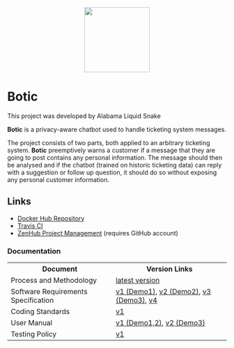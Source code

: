 <div align="center"><img src="https://cos301-2019-se.github.io/Botic/images/Logo2.png" width="150"></div>

# Botic

This project was developed by Alabama Liquid Snake

**Botic** is a privacy-aware chatbot used to handle ticketing system messages.

The project consists of two parts, both applied to an arbitrary ticketing system. **Botic** preemptively warns a customer if a message that they are going to post contains any personal information. The message should then be analysed and if the chatbot (trained on historic ticketing data) can reply with a suggestion or follow up question, it should do so without exposing any personal customer information.

<!--## Live Demo
1. In your browser, open: https://botic-frontend.herokuapp.com
2. Type your message in the open chatbot, include personal information.
3. Observe as the information is highlighted according to how serve it is.
4. Click send to see the Chatbot's response.-->

## Links
- <a href="https://hub.docker.com/r/alabamaliquidservices/botic" target="_blank">Docker Hub Repository</a>
- <a href="https://travis-ci.com/cos301-2019-se/Botic" target="_blank">Travis CI</a>
- <a href="https://app.zenhub.com/workspaces/botic-5cc1a7ea036c7737a1fc9673/board?repos=182156004" target="_blank">ZenHub Project Management</a> (requires GitHub account)

### Documentation

<table>
    <tr>
        <th>Document</th>
        <th>Version Links</th>
    </tr>
    <tr>
        <td>Process and Methodology</td>
        <td><a href="https://cos301-2019-se.github.io/Botic/compiled/Process_and_Methodology.pdf" target="_blank">latest version</a></td>
    </tr>
    <tr>
        <td>Software Requirements Specification</td>
        <td><a href="https://cos301-2019-se.github.io/Botic/compiled/Botic_SRS_v1.pdf" target="_blank">v1 (Demo1)</a>, <a href="https://cos301-2019-se.github.io/Botic/compiled/Botic_SRS_v2.pdf" target="_blank">v2 (Demo2)</a>, <a href="https://cos301-2019-se.github.io/Botic/compiled/Botic_SRS_v3.pdf" target="_blank">v3 (Demo3)</a>, <a href="https://cos301-2019-se.github.io/Botic/compiled/Botic_SRS_v4.pdf" target="_blank">v4</a></td>
    </tr>
    <tr>
        <td>Coding Standards</td>
        <td><a href="https://cos301-2019-se.github.io/Botic/compiled/Coding_Standards.pdf" target="_blank">v1</a></td>
    </tr>
    <tr>
        <td>User Manual</td>
        <td><a href="https://cos301-2019-se.github.io/Botic/compiled/User_Manual_v1.pdf" target="_blank">v1 (Demo1,2)</a>, <a href="https://cos301-2019-se.github.io/Botic/compiled/User_Manual_v2.pdf" target="_blank">v2 (Demo3)</a></td>
    </tr>
    <tr>
        <td>Testing Policy</td>
        <td><a href="https://cos301-2019-se.github.io/Botic/compiled/Testing_Policy.pdf" target="_blank">v1</a></td>
    </tr>
</table>
<!--<a href="https://cos301-2019-se.github.io/Botic/compiled/Architecture_and_Deployment_Diagrams.pdf" target="_blank">Architecture and Deployment Diagrams</a>-->
